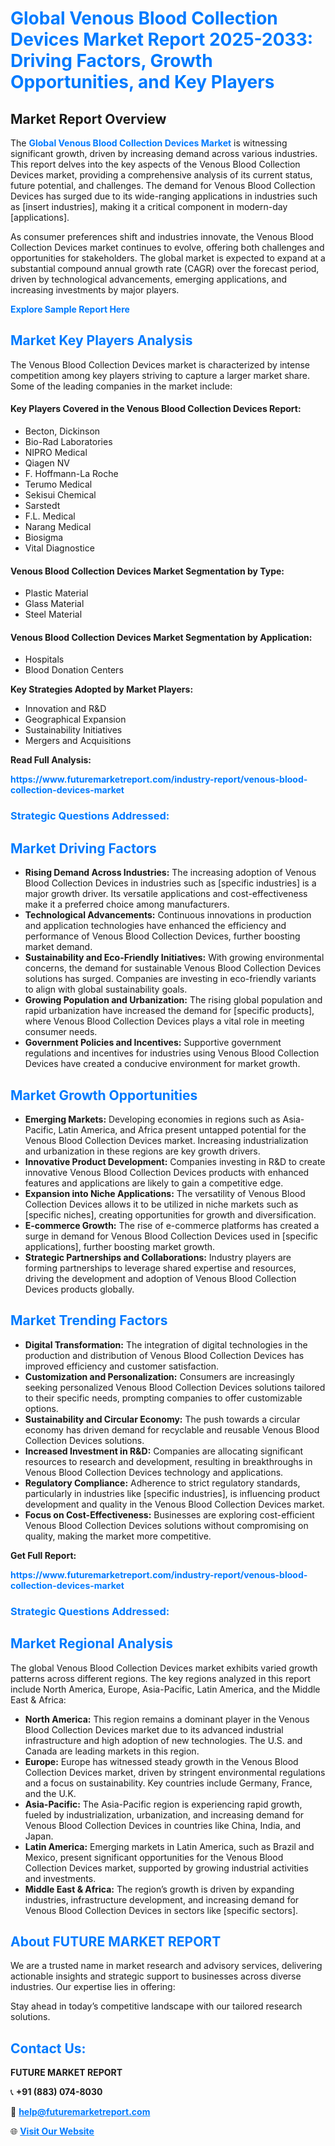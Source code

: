 <h1 style="color: #007BFF;">Global Venous Blood Collection Devices Market Report 2025-2033: Driving Factors, Growth Opportunities, and Key Players</h1>

<section id="overview">
<h2>Market Report Overview</h2>
<p>The <a href="https://www.futuremarketreport.com/industry-report/venous-blood-collection-devices-market" style="color: #007BFF; text-decoration: none;"><strong>Global Venous Blood Collection Devices Market</strong></a> is witnessing significant growth, driven by increasing demand across various industries. This report delves into the key aspects of the Venous Blood Collection Devices market, providing a comprehensive analysis of its current status, future potential, and challenges. The demand for Venous Blood Collection Devices has surged due to its wide-ranging applications in industries such as [insert industries], making it a critical component in modern-day [applications].</p>
<p>As consumer preferences shift and industries innovate, the Venous Blood Collection Devices market continues to evolve, offering both challenges and opportunities for stakeholders. The global market is expected to expand at a substantial compound annual growth rate (CAGR) over the forecast period, driven by technological advancements, emerging applications, and increasing investments by major players.</p>
</section>

<section id="overview">
<p><a href="https://www.futuremarketreport.com/request-sample/reportId=105501" style="color: #007BFF; text-decoration: none;"><strong>Explore Sample Report Here</strong></a></p>
</section>

<section id="key-players">
<h2 style="color: #007BFF;">Market Key Players Analysis</h2>
<p>The Venous Blood Collection Devices market is characterized by intense competition among key players striving to capture a larger market share. Some of the leading companies in the market include:</p>
<h4>Key Players Covered in the Venous Blood Collection Devices Report:</h4>
<ul><li>Becton, Dickinson</li><li>Bio-Rad Laboratories</li><li>NIPRO Medical</li><li>Qiagen NV</li><li>F. Hoffmann-La Roche</li><li>Terumo Medical</li><li>Sekisui Chemical</li><li>Sarstedt</li><li>F.L. Medical</li><li>Narang Medical</li><li>Biosigma</li><li>Vital Diagnostice</li></ul>
<h4>Venous Blood Collection Devices Market Segmentation by Type:</h4>
<ul><li>Plastic Material</li><li>Glass Material</li><li>Steel Material</li></ul>

<h4>Venous Blood Collection Devices Market Segmentation by Application:</h4>
<ul><li>Hospitals</li><li>Blood Donation Centers</li></ul>
<p><strong>Key Strategies Adopted by Market Players:</strong></p>
<ul>
<li>Innovation and R&D</li>
<li>Geographical Expansion</li>
<li>Sustainability Initiatives</li>
<li>Mergers and Acquisitions</li>
</ul>
</section>

<section>
<p><strong>Read Full Analysis: </strong></p><a href="https://www.futuremarketreport.com/industry-report/venous-blood-collection-devices-market" style="color: #007BFF; text-decoration: none;"><strong>https://www.futuremarketreport.com/industry-report/venous-blood-collection-devices-market</strong></a>
<h3 style="color: #007BFF;">Strategic Questions Addressed:</h3>
</section>

<section id="driving-factors">
<h2 style="color: #007BFF;">Market Driving Factors</h2>
<ul>
<li><strong>Rising Demand Across Industries:</strong> The increasing adoption of Venous Blood Collection Devices in industries such as [specific industries] is a major growth driver. Its versatile applications and cost-effectiveness make it a preferred choice among manufacturers.</li>
<li><strong>Technological Advancements:</strong> Continuous innovations in production and application technologies have enhanced the efficiency and performance of Venous Blood Collection Devices, further boosting market demand.</li>
<li><strong>Sustainability and Eco-Friendly Initiatives:</strong> With growing environmental concerns, the demand for sustainable Venous Blood Collection Devices solutions has surged. Companies are investing in eco-friendly variants to align with global sustainability goals.</li>
<li><strong>Growing Population and Urbanization:</strong> The rising global population and rapid urbanization have increased the demand for [specific products], where Venous Blood Collection Devices plays a vital role in meeting consumer needs.</li>
<li><strong>Government Policies and Incentives:</strong> Supportive government regulations and incentives for industries using Venous Blood Collection Devices have created a conducive environment for market growth.</li>
</ul>
</section>

<section id="growth-opportunities">
<h2 style="color: #007BFF;">Market Growth Opportunities</h2>
<ul>
<li><strong>Emerging Markets:</strong> Developing economies in regions such as Asia-Pacific, Latin America, and Africa present untapped potential for the Venous Blood Collection Devices market. Increasing industrialization and urbanization in these regions are key growth drivers.</li>
<li><strong>Innovative Product Development:</strong> Companies investing in R&D to create innovative Venous Blood Collection Devices products with enhanced features and applications are likely to gain a competitive edge.</li>
<li><strong>Expansion into Niche Applications:</strong> The versatility of Venous Blood Collection Devices allows it to be utilized in niche markets such as [specific niches], creating opportunities for growth and diversification.</li>
<li><strong>E-commerce Growth:</strong> The rise of e-commerce platforms has created a surge in demand for Venous Blood Collection Devices used in [specific applications], further boosting market growth.</li>
<li><strong>Strategic Partnerships and Collaborations:</strong> Industry players are forming partnerships to leverage shared expertise and resources, driving the development and adoption of Venous Blood Collection Devices products globally.</li>
</ul>
</section>

<section id="trending-factors">
<h2 style="color: #007BFF;">Market Trending Factors</h2>
<ul>
<li><strong>Digital Transformation:</strong> The integration of digital technologies in the production and distribution of Venous Blood Collection Devices has improved efficiency and customer satisfaction.</li>
<li><strong>Customization and Personalization:</strong> Consumers are increasingly seeking personalized Venous Blood Collection Devices solutions tailored to their specific needs, prompting companies to offer customizable options.</li>
<li><strong>Sustainability and Circular Economy:</strong> The push towards a circular economy has driven demand for recyclable and reusable Venous Blood Collection Devices solutions.</li>
<li><strong>Increased Investment in R&D:</strong> Companies are allocating significant resources to research and development, resulting in breakthroughs in Venous Blood Collection Devices technology and applications.</li>
<li><strong>Regulatory Compliance:</strong> Adherence to strict regulatory standards, particularly in industries like [specific industries], is influencing product development and quality in the Venous Blood Collection Devices market.</li>
<li><strong>Focus on Cost-Effectiveness:</strong> Businesses are exploring cost-efficient Venous Blood Collection Devices solutions without compromising on quality, making the market more competitive.</li>
</ul>
</section>

<section>
<p><strong>Get Full Report: </strong></p><a href="https://www.futuremarketreport.com/industry-report/venous-blood-collection-devices-market" style="color: #007BFF; text-decoration: none;"><strong>https://www.futuremarketreport.com/industry-report/venous-blood-collection-devices-market</strong></a>
<h3 style="color: #007BFF;">Strategic Questions Addressed:</h3>
</section>


<section id="regional-analysis">
<h2 style="color: #007BFF;">Market Regional Analysis</h2>
<p>The global Venous Blood Collection Devices market exhibits varied growth patterns across different regions. The key regions analyzed in this report include North America, Europe, Asia-Pacific, Latin America, and the Middle East & Africa:</p>
<ul>
<li><strong>North America:</strong> This region remains a dominant player in the Venous Blood Collection Devices market due to its advanced industrial infrastructure and high adoption of new technologies. The U.S. and Canada are leading markets in this region.</li>
<li><strong>Europe:</strong> Europe has witnessed steady growth in the Venous Blood Collection Devices market, driven by stringent environmental regulations and a focus on sustainability. Key countries include Germany, France, and the U.K.</li>
<li><strong>Asia-Pacific:</strong> The Asia-Pacific region is experiencing rapid growth, fueled by industrialization, urbanization, and increasing demand for Venous Blood Collection Devices in countries like China, India, and Japan.</li>
<li><strong>Latin America:</strong> Emerging markets in Latin America, such as Brazil and Mexico, present significant opportunities for the Venous Blood Collection Devices market, supported by growing industrial activities and investments.</li>
<li><strong>Middle East & Africa:</strong> The region’s growth is driven by expanding industries, infrastructure development, and increasing demand for Venous Blood Collection Devices in sectors like [specific sectors].</li>
</ul>
</section>

<footer>
<h2 style="color: #007BFF;">About FUTURE MARKET REPORT</h2>
<p>We are a trusted name in market research and advisory services, delivering actionable insights and strategic support to businesses across diverse industries. Our expertise lies in offering:</p>

<p>Stay ahead in today’s competitive landscape with our tailored research solutions.</p>

<h2 style="color: #007BFF;">Contact Us:</h2>
<p><strong>FUTURE MARKET REPORT</strong></p>
<p>📞 <strong>+91 (883) 074-8030</strong></p>
<p>📧 <strong><a href="mailto:help@futuremarketreport.com" style="color: #007BFF;">help@futuremarketreport.com</a></strong></p>
<p>🌐 <strong><a href="https://www.futuremarketreport.com/" style="color: #007BFF;">Visit Our Website</a></strong></p>
</footer>